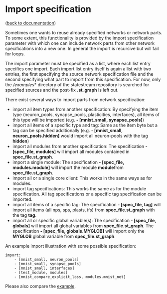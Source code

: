 Import specification
====================
([back to documentation](README.md))

Sometimes one wants to reuse already specified networks or network parts. To some extent, this functionality is provided by the import specification parameter with which one can include network parts from other network specifications into a new one. In general the import is recursive but will fail for loops.

The import parameter must be specified as a list, where each list entry specifies one import. Each import list entry itself is again a list with two entries, the first specifying the source network specification file and the second specifying what part to import from this specification. For now, only the */examples** directory of the statestream repository is searched for specified sources and the post-fix **.st_graph** is left out.

There exist several ways to import parts from network specification:
* import all item types from another specification: By specifying the item type (neuron_pools, synapse_pools, plasticities, interfaces), all items of this type will be imported (e.g. **- [mnist_small, synapse_pools]**)
* import all items of a specific type and tag: Same as the item byte but a tag can be specified additionally (e.g. **- [mnist_small, neuron_pools.hidden]** would import all neuron-pools with the tag **hidden**)
* import all modules from another specification: The specification **- [spec_file, modules]** will import all modules contained in **spec_file.st_graph**.
* import a single module: The specification **- [spec_file, modules.module]** will import the module **module**from **spec_file.st_graph**.
* import all or a single core client: This works in the same ways as for modules.
* import tag specifications: This works the same as for the module specification. All tag specifications or a specific tag specification can be imported.
* import all items of a specific tag: The specification **- [spec_file, tag]** will import all items (all nps, sps, plasts, ifs) from **spec_file.st_graph** with the tag **tag**.
* import all or specific global variable(s): The specification **- [spec_file, globals]** will import all global variables from **spec_file.st_graph**. The specification **- [spec_file, globals.MYGLOB]** will import only the **MYGLOB** global variable from **spec_file.st_graph**.

An example import illustration with some possible specification:

```
import:
    - [mnist_small, neuron_pools]
    - [mnist_small, synapse_pools]
    - [mnist_small, interfaces]
    - [test_module, modules]
    - [mnist_compare_explicit_loss, modules.mnist_net]
```

Please also compare the [example](../examples/test_import.st_graph).
